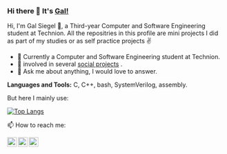 ### Hi there 👋 It's [Gal!](www.linkedin.com/in/gal-siegel)



Hi, I'm Gal Siegel 🙌, a Third-year Computer and Software Engineering student at Technion.
All the repositries in this profile are mini projects I did as part of my studies or as self practice projects ✌




- 🔭 Currently a Computer and Software Engineering student at Technion.
- 👯 involved in several [social projects](https://www.linkedin.com/feed/update/urn:li:activity:7128694776446500865/) .
- 💬 Ask me about anything, I would love to answer.

**Languages and Tools:**
C, C++, bash, SystemVerilog, assembly.


But here I mainly use:

[![Top Langs](https://github-readme-stats.vercel.app/api/top-langs/?username=Galsiegel)](https://github.com/Galsiegel/github-readme-stats)

📫 How to reach me:
 <br/>

<a href="www.linkedin.com/in/gal-siegel">
  <img align="left" alt="Gal Siegel | LinkedIn" width="22px" src="https://cdn.jsdelivr.net/npm/simple-icons@v3/icons/linkedin.svg" />
</a>
<a href="https://www.facebook.com/gal.siegel/">
  <img align="left" alt="Gal Siegel | Facebook" width="22px" src="https://cdn.jsdelivr.net/npm/simple-icons@v3/icons/facebook.svg" />
</a>
<a href="https://www.instagram.com/gal_siegel/?hl=en">
  <img align="left" alt="Gal Siegel | Instagram" width="22px" src="https://cdn.jsdelivr.net/npm/simple-icons@v3/icons/instagram.svg" />
</a>
<br />

<br />
